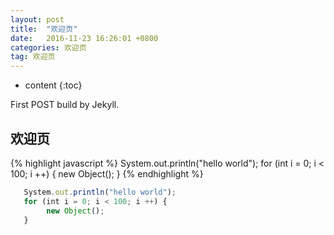 ```yaml
---
layout: post
title:  "欢迎页"
date:   2016-11-23 16:26:01 +0800
categories: 欢迎页
tag: 欢迎页
---
```


* content
{:toc}


First POST build by Jekyll.


欢迎页
------------------------
{% highlight javascript %}
   System.out.println("hello world");
   for (int i = 0; i < 100; i ++) {
        new Object();
   }
{% endhighlight %}
```js
   System.out.println("hello world");
   for (int i = 0; i < 100; i ++) {
        new Object();
   }
```

[jekyll]:      http://jekyllrb.com
[jekyll-gh]:   https://github.com/jekyll/jekyll
[jekyll-help]: https://github.com/jekyll/jekyll-help
